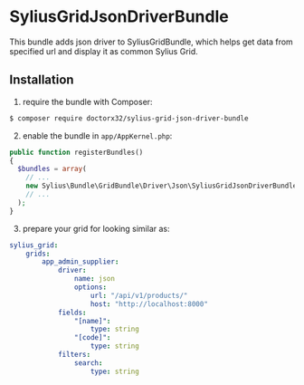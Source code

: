 # SyliusGridJsonDriverBundle

This bundle adds json driver to SyliusGridBundle, which helps get data from specified url and display it as common Sylius Grid.

## Installation

1. require the bundle with Composer:

  ```bash
  $ composer require doctorx32/sylius-grid-json-driver-bundle
  ```

  2. enable the bundle in `app/AppKernel.php`:

  ```php
  public function registerBundles()
  {
    $bundles = array(
      // ...
      new Sylius\Bundle\GridBundle\Driver\Json\SyliusGridJsonDriverBundle(),
      // ...
    );
  }
  ```
  
  3. prepare your grid for looking similar as:
  ```yaml
  sylius_grid:
      grids:
          app_admin_supplier:
              driver:
                  name: json
                  options:
                      url: "/api/v1/products/"
                      host: "http://localhost:8000"
              fields:
                  "[name]":
                      type: string
                  "[code]":
                      type: string
              filters:
                  search:
                      type: string
  ```